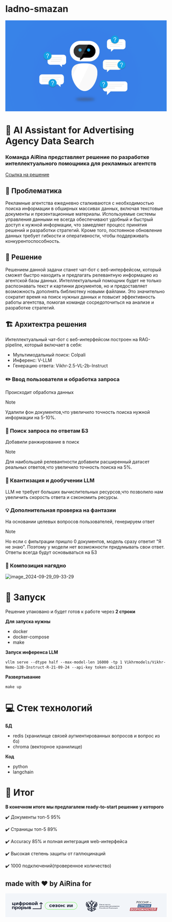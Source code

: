 # ladno-smazan

![kandinsky-download-1727581197737](assets/123.png)

 # :robot: AI Assistant for Advertising Agency Data Search 

### Команда AiRina представляет решение по разработке интеллектуального помощника для рекламных агентств
[Ссылка на решение](https://t.me/airina_rutube_bot)


## :exploding_head: Проблематика

Рекламные агентства ежедневно сталкиваются с необходимостью поиска информации в обширных массивах данных, включая текстовые документы и презентационные материалы. Используемые системы управления данными не всегда обеспечивают удобный и быстрый доступ к нужной информации, что замедляет процесс принятия решений и разработки стратегий. Кроме того, постоянное обновление данных требует гибкости и оперативности, чтобы поддерживать конкурентоспособность.

## :hugs: Решение

Решением данной задачи станет чат-бот с веб-интерфейсом, который сможет быстро находить и предлагать релевантную информацию из агентской базы данных. Интеллектуальный помощник будет не только распознавать текст и картинки документов, но и предоставляет возможность дополнять библиотеку новыми файлами. Это значительно сократит время на поиск нужных данных и повысит эффективность работы агентства, помогая команде сосредоточиться на анализе и разработке стратегий.


## :building_construction: Архитектра решения

Интеллектуальный чат-бот с веб-интерфейсом построен на RAG-pipeline, который включает в себя:
- Мультимодальный поиск: Colpali
- Инференс: V-LLM
- Генерацию ответа: Vikhr-2.5-VL-2b-Instruct

### :pencil2: Ввод пользователя и oбработка запроса

Происходит обработка данных

> [!Note] 
> Удалили фон документов,что увеличило точность поиска нужной информации на 5-10%.

### :mag_right: Поиск запроса по ответам БЗ

Добавили ранжирование в поиск 

> [!Note]
> Для наибольшей релевантности добавили расширенный датасет реальных ответов,что увеличило точность поиска на 5%.

### :bookmark_tabs: Квантизация и дообучении LLM

LLM  не требует больших вычислительных ресурсов,что позволило нам увеличить скорость ответа и сэкономить ресурсы.


### :bulb: Дополнительная проверка на фантазии 

На основании целевых вопросов пользователей, генерируем ответ
> [!Note]
> Но если с фильтрации пришло 0 документов, модель сразу ответит "Я не знаю". Поэтому у модели нет возможности придумывать свои ответ. Ответы всегда будут основываться на БЗ
>

### :bricks: Композиция нагядно
![image_2024-09-29_09-33-29](https://github.com/user-attachments/assets/fffde057-0426-4375-b064-49e51a0ffde0)

 # :rocket: Запуск
Решение упаковано и будет готов к работе через **2 строки**

 **Для запуска нужны**
 - docker
 - docker-compose
 - make

**Запуск инференса LLM**
```
vllm serve --dtype half --max-model-len 16000 -tp 1 Vikhrmodels/Vikhr-Nemo-12B-Instruct-R-21-09-24 --api-key token-abc123
```
   
**Развертывание**
```
make up
```

 # :computer: Стек технологий
**БД**
- redis (хранилище связей аугментированных вопросов и вопрос из бз)
- chroma (векторное хранилище)

**Код**
- python
- langchain

# :checkered_flag: Итог
**В конечном итоге мы предлагалем ready-to-start решение у которого**

:heavy_check_mark: Документы топ-5 95%

:heavy_check_mark: Страницы топ-5 89%

:heavy_check_mark: Accuracy 85% и полная интеграция web-интерфейса

:heavy_check_mark: Высокая степень защиты от галлюцинаций

:heavy_check_mark: 1000 подключений(проверенное количество)


## made with ♥️ by AiRina for 
![header-logo c7e8f395](assets/12345.png)



